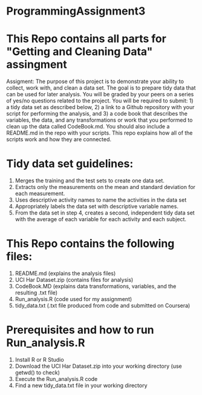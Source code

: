 # ProgrammingAssignment3

# This Repo contains all parts for "Getting and Cleaning Data" assingment
Assigment: The purpose of this project is to demonstrate your ability to collect, work with, and clean a data set. The goal is to prepare tidy data that can be used for later analysis. You will be graded by your peers on a series of yes/no questions related to the project. You will be required to submit: 1) a tidy data set as described below, 2) a link to a Github repository with your script for performing the analysis, and 3) a code book that describes the variables, the data, and any transformations or work that you performed to clean up the data called CodeBook.md. You should also include a README.md in the repo with your scripts. This repo explains how all of the scripts work and how they are connected.

# Tidy data set guidelines:

1) Merges the training and the test sets to create one data set.
2) Extracts only the measurements on the mean and standard deviation for each measurement.
3) Uses descriptive activity names to name the activities in the data set
4) Appropriately labels the data set with descriptive variable names.
5) From the data set in step 4, creates a second, independent tidy data set with the average of each variable for each activity and each subject.

# This Repo contains the following files:
 1) README.md (explains the analysis files)
 2) UCI Har Dataset.zip (contains files for analysis)
 3) CodeBook.MD (explains data transformations, variables, and the resulting .txt file)
 4) Run_analysis.R (code used for my assignment)
 5) tidy_data.txt (.txt file produced from code and submitted on Coursera)
 
 # Prerequisites and how to run Run_analysis.R
 
 1) Install R or R Studio 
 2) Download the UCI Har Dataset.zip into your working directory (use getwd() to check)
 3) Execute the Run_analysis.R code
 4) Find a new tidy_data.txt file in your working directory
